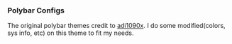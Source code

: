 ### Polybar Configs

The original polybar themes credit to [adi1090x][1].
I do some modified(colors, sys info, etc) on this theme to fit my needs.

[1]: https://github.com/adi1090x/polybar-themes
